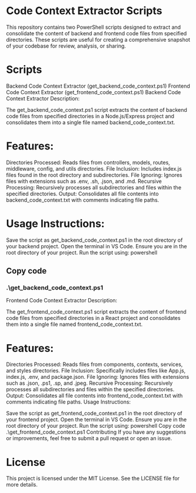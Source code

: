 # Code Context Extractor Scripts
This repository contains two PowerShell scripts designed to extract and consolidate the content of backend and frontend code files from specified directories. These scripts are useful for creating a comprehensive snapshot of your codebase for review, analysis, or sharing.

# Scripts
Backend Code Context Extractor (get_backend_code_context.ps1)
Frontend Code Context Extractor (get_frontend_code_context.ps1)
Backend Code Context Extractor
Description:

The get_backend_code_context.ps1 script extracts the content of backend code files from specified directories in a Node.js/Express project and consolidates them into a single file named backend_code_context.txt.

# Features:

Directories Processed: Reads files from controllers, models, routes, middleware, config, and utils directories.
File Inclusion: Includes index.js files found in the root directory and subdirectories.
File Ignoring: Ignores files with extensions such as .env, .sh, .json, and .md.
Recursive Processing: Recursively processes all subdirectories and files within the specified directories.
Output: Consolidates all file contents into backend_code_context.txt with comments indicating file paths.

# Usage Instructions:

Save the script as get_backend_code_context.ps1 in the root directory of your backend project.
Open the terminal in VS Code.
Ensure you are in the root directory of your project.
Run the script using:
powershell
## Copy code
   ### .\get_backend_code_context.ps1
Frontend Code Context Extractor
Description:

The get_frontend_code_context.ps1 script extracts the content of frontend code files from specified directories in a React project and consolidates them into a single file named frontend_code_context.txt.

# Features:

Directories Processed: Reads files from components, contexts, services, and styles directories.
File Inclusion: Specifically includes files like App.js, index.js, .env, and package.json.
File Ignoring: Ignores files with extensions such as .json, .ps1, .sp, and .jpeg.
Recursive Processing: Recursively processes all subdirectories and files within the specified directories.
Output: Consolidates all file contents into frontend_code_context.txt with comments indicating file paths.
Usage Instructions:

Save the script as get_frontend_code_context.ps1 in the root directory of your frontend project.
Open the terminal in VS Code.
Ensure you are in the root directory of your project.
Run the script using:
powershell
Copy code
.\get_frontend_code_context.ps1
Contributing
If you have any suggestions or improvements, feel free to submit a pull request or open an issue.

# License
This project is licensed under the MIT License. See the LICENSE file for more details.
